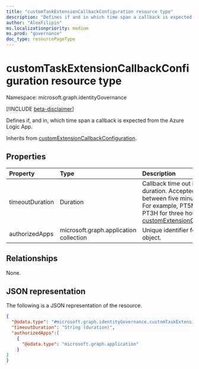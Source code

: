 ```yaml
---
title: "customTaskExtensionCallbackConfiguration resource type"
description: "Defines if and in which time span a callback is expected from the Azure Logic App."
author: "AlexFilipin"
ms.localizationpriority: medium
ms.prod: "governance"
doc_type: resourcePageType
---
```


# customTaskExtensionCallbackConfiguration resource type

Namespace: microsoft.graph.identityGovernance

[!INCLUDE [beta-disclaimer](../../includes/beta-disclaimer.md)]

Defines if, and in, which time span a callback is expected from the Azure Logic App.

Inherits from  [customExtensionCallbackConfiguration](../resources/customextensioncallbackconfiguration.md).

## Properties

|Property|Type|Description|
|:---|:---|:---|
|timeoutDuration|Duration| Callback time out in ISO 8601 time duration. Accepted time durations are between five minutes to three hours. For example, PT5M for five minutes and PT3H for three hours. Inherited from [customExtensionCallbackConfiguration](../resources/customextensioncallbackconfiguration.md).|
|authorizedApps|microsoft.graph.application collection| Unique identifier for the application object. |


## Relationships

None.

## JSON representation

The following is a JSON representation of the resource.
<!-- {
  "blockType": "resource",
  "@odata.type": "microsoft.graph.identityGovernance.customTaskExtensionCallbackConfiguration",
  "baseType": "microsoft.graph.customExtensionCallbackConfiguration"
}
-->
``` json
{
  "@odata.type": "#microsoft.graph.identityGovernance.customTaskExtensionCallbackConfiguration",
  "timeoutDuration": "String (duration)",
  "authorizedApps":[
    {
      "@odata.type": "microsoft.graph.application"
    }
] 
}
```
